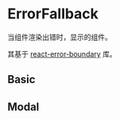 

# ErrorFallback

当组件渲染出错时，显示的组件。

其基于 [react-error-boundary](https://github.com/bvaughn/react-error-boundary) 库。

## Basic

<code src="./demos/new-demos/basic.tsx"></code>

## Modal

<code src="./demos/new-demos/modal.tsx"></code>
